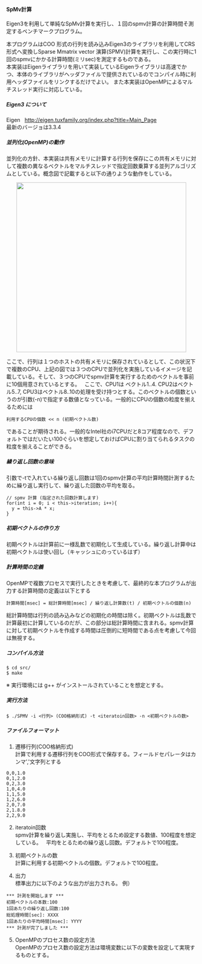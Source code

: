 #### SpMv計算
Eigen3を利用して単純なSpMv計算を実行し、１回のspmv計算の計算時間そ測定するベンチマークプログラム。  

本プログラムはCOO 形式の行列を読み込みEigen3のライブラリを利用してCRS形式へ変換しSparse Mmatrix vector 演算(SPMV)計算を実行し、この実行時に1回のspmvにかかる計算時間(ミリsec)を測定するものである。  
本実装はEigenライブラリを用いて実装しているEigenライブラリは高速でかつ、本体のライブラリがヘッダファイルで提供されているのでコンパイル時に利用ヘッダファイルをリンクするだけでよい。
また本実装はOpenMPによるマルチスレッド実行に対応している。
##### Eigen3 について
Eigen  
http://eigen.tuxfamily.org/index.php?title=Main_Page  
最新のバージョは3.3.4  

##### 並列化(OpenMP)の動作
並列化の方針、本実装は共有メモリに計算する行列を保存にこの共有メモリに対して複数の異なるベクトルをマルチスレッドで指定回数乗算する並列アルゴリズムとしている。概念図で記載すると以下の通りような動作をしている。

<p align="center">
<img src="https://user-images.githubusercontent.com/8604827/40163477-d869a11e-59f1-11e8-97df-1e20244c6f58.png" width="450px">
</p>

ここで、行列は１つのホストの共有メモリに保存されているとして、この状況下で複数のCPU、上記の図では３つのCPUで並列化を実施しているイメージを記載している。そして、３つのCPUでspmv計算を実行するためのベクトルを事前に10個用意されているとする。  
ここで、CPU1は ベクトル1..4. CPU2はベクトル5..7, CPU3はベクトル8..10の処理を受け持つとする。このベクトルの個数というのが引数(-n)で指定する数値となっている。一般的にCPUの個数の粒度を揃えるためには

```
利用するCPUの個数 << n (初期ベクトル数)
```
であることが期待される。一般的なIntel社のi7CPUだと8コア程度なので、デフォルトではだいたい100ぐらいを想定しておけばCPUに割り当てられるタスクの粒度を揃えることができる。

##### 繰り返し回数の意味
引数で-tで入れている繰り返し回数は1回のspmv計算の平均計算時間計測するために繰り返し実行して、繰り返した回数の平均を取る。
```
// spmv 計算 (指定された回数計算します)
for(int i = 0; i < this->iteration; i++){
  y = this->A * x;
}
```
##### 初期ベクトルの作り方
初期ベクトルは計算前に一様乱数で初期化して生成している。繰り返し計算中は初期ベクトルは使い回し（キャッシュにのっているはず）

##### 計算時間の定義
OpenMPで複数プロセスで実行したときを考慮して、最終的な本プログラムが出力する計算時間の定義は以下とする
```
計算時間[msec] = 総計算時間[msec] / 繰り返し計算数(t) / 初期ベクトルの個数(n) 
```
総計算時間は行列の読み込みなどの初期化の時間は除く。初期ベクトルは乱数で計算最初に計算しているのだが、この部分は総計算時間に含まれる。spmv計算に対して初期ベクトルを作成する時間は圧倒的に短時間である点を考慮して今回は無視する。

##### コンパイル方法
```
$ cd src/
$ make
```
※ 実行環境には g++ がインストールされていることを想定とする。

##### 実行方法
```
$ ./SPMV -i <行列> (COO格納形式) -t <iteratoin回数> -n <初期ベクトルの数>
```
##### ファイルフォーマット
1. 遷移行列(COO格納形式)  
計算で利用する遷移行列をCOO形式で保存する。フィールドセパレータはカンマ','文字列とする
```
0,0,1.0
0,1,2.0
0,2,3.0
1,0,4.0
1,1,5.0
1,2,6.0
2,0,7.0
2,1.8.0
2,2,9.0
```
2. iteratoin回数   
spmv計算を繰り返し実施し、平均をとるため設定する数値、100程度を想定している。  
平均をとるための繰り返し回数。デフォルトで100程度。

3. 初期ベクトルの数  
計算に利用する初期ベクトルの個数。デフォルトで100程度。

4. 出力  
標準出力に以下のような出力が出力される。
例）
```
*** 計測を開始します ***
初期ベクトルの本数:100
1回あたりの繰り返し回数:100
総処理時間[sec]: XXXX
1回あたりの平均時間[msec]: YYYY
*** 計測が完了しました ***
```
5. OpenMPのプロセス数の設定方法  
OpenMPのプロセス数の設定方法は環境変数に以下の変数を設定して実現するものとする。
```export OMP_NUM_THREADS=${CPU数}
```
